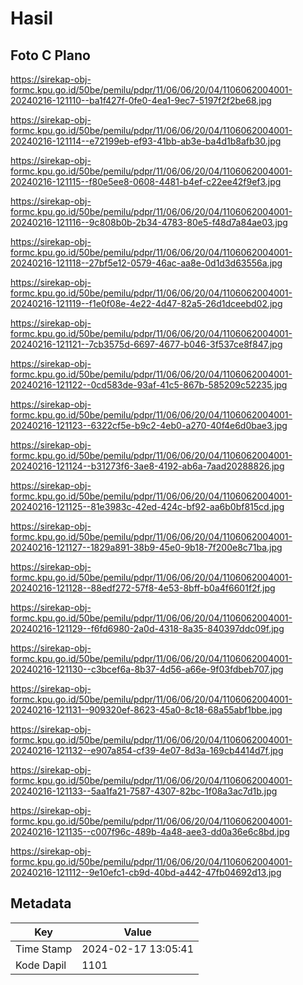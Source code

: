 # Hasil

## Foto C Plano

https://sirekap-obj-formc.kpu.go.id/50be/pemilu/pdpr/11/06/06/20/04/1106062004001-20240216-121110--ba1f427f-0fe0-4ea1-9ec7-5197f2f2be68.jpg

https://sirekap-obj-formc.kpu.go.id/50be/pemilu/pdpr/11/06/06/20/04/1106062004001-20240216-121114--e72199eb-ef93-41bb-ab3e-ba4d1b8afb30.jpg

https://sirekap-obj-formc.kpu.go.id/50be/pemilu/pdpr/11/06/06/20/04/1106062004001-20240216-121115--f80e5ee8-0608-4481-b4ef-c22ee42f9ef3.jpg

https://sirekap-obj-formc.kpu.go.id/50be/pemilu/pdpr/11/06/06/20/04/1106062004001-20240216-121116--9c808b0b-2b34-4783-80e5-f48d7a84ae03.jpg

https://sirekap-obj-formc.kpu.go.id/50be/pemilu/pdpr/11/06/06/20/04/1106062004001-20240216-121118--27bf5e12-0579-46ac-aa8e-0d1d3d63556a.jpg

https://sirekap-obj-formc.kpu.go.id/50be/pemilu/pdpr/11/06/06/20/04/1106062004001-20240216-121119--f1e0f08e-4e22-4d47-82a5-26d1dceebd02.jpg

https://sirekap-obj-formc.kpu.go.id/50be/pemilu/pdpr/11/06/06/20/04/1106062004001-20240216-121121--7cb3575d-6697-4677-b046-3f537ce8f847.jpg

https://sirekap-obj-formc.kpu.go.id/50be/pemilu/pdpr/11/06/06/20/04/1106062004001-20240216-121122--0cd583de-93af-41c5-867b-585209c52235.jpg

https://sirekap-obj-formc.kpu.go.id/50be/pemilu/pdpr/11/06/06/20/04/1106062004001-20240216-121123--6322cf5e-b9c2-4eb0-a270-40f4e6d0bae3.jpg

https://sirekap-obj-formc.kpu.go.id/50be/pemilu/pdpr/11/06/06/20/04/1106062004001-20240216-121124--b31273f6-3ae8-4192-ab6a-7aad20288826.jpg

https://sirekap-obj-formc.kpu.go.id/50be/pemilu/pdpr/11/06/06/20/04/1106062004001-20240216-121125--81e3983c-42ed-424c-bf92-aa6b0bf815cd.jpg

https://sirekap-obj-formc.kpu.go.id/50be/pemilu/pdpr/11/06/06/20/04/1106062004001-20240216-121127--1829a891-38b9-45e0-9b18-7f200e8c71ba.jpg

https://sirekap-obj-formc.kpu.go.id/50be/pemilu/pdpr/11/06/06/20/04/1106062004001-20240216-121128--88edf272-57f8-4e53-8bff-b0a4f6601f2f.jpg

https://sirekap-obj-formc.kpu.go.id/50be/pemilu/pdpr/11/06/06/20/04/1106062004001-20240216-121129--f6fd6980-2a0d-4318-8a35-840397ddc09f.jpg

https://sirekap-obj-formc.kpu.go.id/50be/pemilu/pdpr/11/06/06/20/04/1106062004001-20240216-121130--c3bcef6a-8b37-4d56-a66e-9f03fdbeb707.jpg

https://sirekap-obj-formc.kpu.go.id/50be/pemilu/pdpr/11/06/06/20/04/1106062004001-20240216-121131--909320ef-8623-45a0-8c18-68a55abf1bbe.jpg

https://sirekap-obj-formc.kpu.go.id/50be/pemilu/pdpr/11/06/06/20/04/1106062004001-20240216-121132--e907a854-cf39-4e07-8d3a-169cb4414d7f.jpg

https://sirekap-obj-formc.kpu.go.id/50be/pemilu/pdpr/11/06/06/20/04/1106062004001-20240216-121133--5aa1fa21-7587-4307-82bc-1f08a3ac7d1b.jpg

https://sirekap-obj-formc.kpu.go.id/50be/pemilu/pdpr/11/06/06/20/04/1106062004001-20240216-121135--c007f96c-489b-4a48-aee3-dd0a36e6c8bd.jpg

https://sirekap-obj-formc.kpu.go.id/50be/pemilu/pdpr/11/06/06/20/04/1106062004001-20240216-121112--9e10efc1-cb9d-40bd-a442-47fb04692d13.jpg


## Metadata

| Key        | Value               |
| ---------- | ------------------- |
| Time Stamp | 2024-02-17 13:05:41 |
| Kode Dapil | 1101                |



